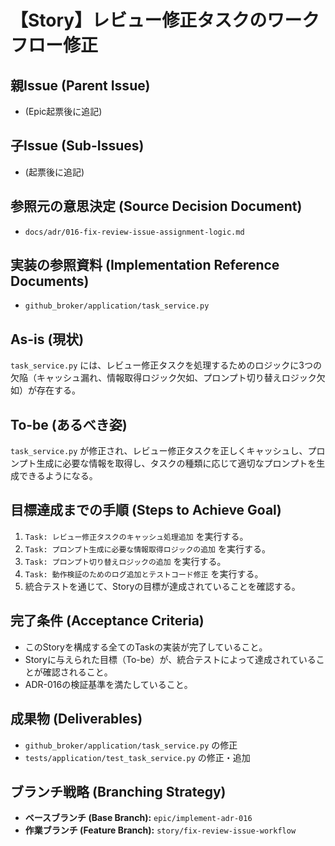 # 【Story】レビュー修正タスクのワークフロー修正

## 親Issue (Parent Issue)
- (Epic起票後に追記)

## 子Issue (Sub-Issues)
- (起票後に追記)

## 参照元の意思決定 (Source Decision Document)
- `docs/adr/016-fix-review-issue-assignment-logic.md`

## 実装の参照資料 (Implementation Reference Documents)
- `github_broker/application/task_service.py`

## As-is (現状)
`task_service.py` には、レビュー修正タスクを処理するためのロジックに3つの欠陥（キャッシュ漏れ、情報取得ロジック欠如、プロンプト切り替えロジック欠如）が存在する。

## To-be (あるべき姿)
`task_service.py` が修正され、レビュー修正タスクを正しくキャッシュし、プロンプト生成に必要な情報を取得し、タスクの種類に応じて適切なプロンプトを生成できるようになる。

## 目標達成までの手順 (Steps to Achieve Goal)
1. `Task: レビュー修正タスクのキャッシュ処理追加` を実行する。
2. `Task: プロンプト生成に必要な情報取得ロジックの追加` を実行する。
3. `Task: プロンプト切り替えロジックの追加` を実行する。
4. `Task: 動作検証のためのログ追加とテストコード修正` を実行する。
5. 統合テストを通じて、Storyの目標が達成されていることを確認する。

## 完了条件 (Acceptance Criteria)
- このStoryを構成する全てのTaskの実装が完了していること。
- Storyに与えられた目標（To-be）が、統合テストによって達成されていることが確認されること。
- ADR-016の検証基準を満たしていること。

## 成果物 (Deliverables)
- `github_broker/application/task_service.py` の修正
- `tests/application/test_task_service.py` の修正・追加

## ブランチ戦略 (Branching Strategy)
- **ベースブランチ (Base Branch):** `epic/implement-adr-016`
- **作業ブランチ (Feature Branch):** `story/fix-review-issue-workflow`
